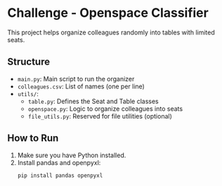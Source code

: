 
# Challenge - Openspace Classifier

This project helps organize colleagues randomly into tables with limited seats.

## Structure

- `main.py`: Main script to run the organizer
- `colleagues.csv`: List of names (one per line)
- `utils/`:
  - `table.py`: Defines the Seat and Table classes
  - `openspace.py`: Logic to organize colleagues into seats
  - `file_utils.py`: Reserved for file utilities (optional)

## How to Run

1. Make sure you have Python installed.
2. Install pandas and openpyxl:
   ```bash
   pip install pandas openpyxl
